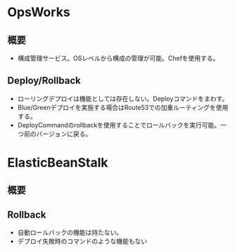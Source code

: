 # OpsWorks
## 概要
- 構成管理サービス。OSレベルから構成の管理が可能。Chefを使用する。
## Deploy/Rollback
- ローリングデプロイは機能としては存在しない。Deployコマンドをまわす。
- Blue/Greenデプロイを実施する場合はRoute53での加重ルーティングを使用する。
- DeployCommandのrollbackを使用することでロールバックを実行可能。一つ前のバージョンに戻る。

# ElasticBeanStalk
## 概要
## Rollback
- 自動ロールバックの機能は持たない。
- デプロイ失敗時のコマンドのような機能もない